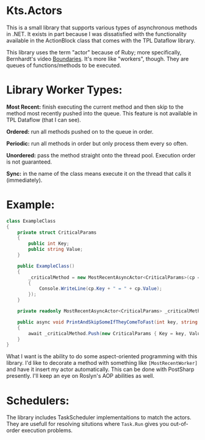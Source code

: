 # Kts.Actors
This is a small library that supports various types of asynchronous methods in .NET. It exists in part because I was dissatisfied with the functionality available in the ActionBlock class that comes with the TPL Dataflow library.

This library uses the term "actor" because of Ruby; more specifically, Bernhardt's video [Boundaries](https://www.youtube.com/watch?v=yTkzNHF6rMs). It's more like "workers", though. They are queues of functions/methods to be executed.

# Library Worker Types:

**Most Recent:** finish executing the current method and then skip to the method most recently pushed into the queue. This feature is not available in TPL Dataflow (that I can see).

**Ordered:** run all methods pushed on to the queue in order.

**Periodic:** run all methods in order but only process them every so often.

**Unordered:** pass the method straight onto the thread pool. Execution order is not guaranteed.

**Sync:** in the name of the class means execute it on the thread that calls it (immediately).

# Example:
```csharp
class ExampleClass
{
	private struct CriticalParams
	{
		public int Key;
		public string Value;
	}

	public ExampleClass()
	{
		_criticalMethod = new MostRecentAsyncActor<CriticalParams>(cp => 
		{
			Console.WriteLine(cp.Key + " = " + cp.Value);
		});
	}

	private readonly MostRecentAsyncActor<CriticalParams> _criticalMethod;

	public async void PrintAndSkipSomeIfTheyComeToFast(int key, string value)
	{
		await _criticalMethod.Push(new CriticalParams { Key = key, Value = value });
	}
}
```
What I want is the ability to do some aspect-oriented programming with this library. I'd like to decorate a method with something like `[MostRecentWorker]` and have it insert my actor automatically. This can be done with PostSharp presently. I'll keep an eye on Roslyn's AOP abilities as well.

# Schedulers:
The library includes TaskScheduler implementaitions to match the actors. They are usefull for resolving situtions where `Task.Run` gives you out-of-order execution problems.

